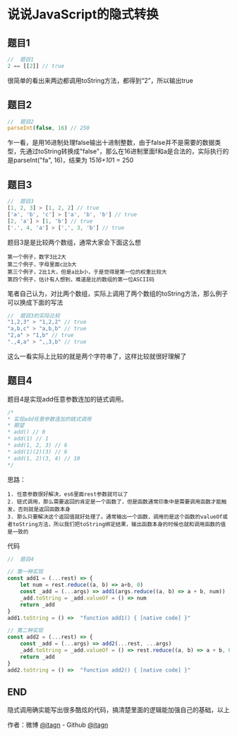 # 说说JavaScript的隐式转换
## 题目1
```javascript
//  题目1  
2 == [[2]] // true
```
很简单的看出来两边都调用toString方法，都得到“2”，所以输出true

## 题目2
```javascript
//  题目2  
parseInt(false, 16) // 250
```
乍一看，是用16进制处理false输出十进制整数，由于false并不是需要的数据类型，先通过toString转换成"false"，那么在16进制里面f和a是合法的，实际执行的是parseInt("fa", 16)，结果为 15*16+10*1 = 250

## 题目3
```javascript
//  题目3  
[1, 2, 3] > [1, 2, 2] // true
['a', 'b', 'c'] > ['a', 'b', 'b'] // true
[2, 'a'] > [1, 'b'] // true
['.', 4, 'a'] > [',', 3, 'b'] // true
```
题目3是是比较两个数组，通常大家会下面这么想

    第一个例子，数字3比2大
    第二个例子，字母里面c比b大
    第三个例子，2比1大，但是a比b小，于是觉得是第一位的权重比较大
    第四个例子，估计有人想到，难道是比的数组的第一位ASCII码

笔者自己认为，对比两个数组，实际上调用了两个数组的toString方法，那么例子可以换成下面的写法  
```javascript
//  题目3的实际比较
"1,2,3" > "1,2,2" // true
"a,b,c" > "a,b,b" // true
"2,a" > "1,b" // true
".,4,a" > ",,3,b" // true
```
这么一看实际上比较的就是两个字符串了，这样比较就很好理解了

## 题目4
题目4是实现add任意参数连加的链式调用。
```javascript
/*
* 实现add任意参数连加的链式调用
* 期望
* add() // 0
* add(1) // 1
* add(1, 2, 3) // 6
* add(1)(2)(3) // 6
* add(1, 2)(3, 4) // 10
*/
```
思路：  

    1. 任意参数很好解决，es6里面rest参数就可以了  
    2. 链式调用，那么需要返回的肯定是一个函数了，但是函数通常印象中是需要调用函数才能触发，否则就是返回函数本身
    3. 那么只要解决这个返回值就好处理了。通常输出一个函数，调用的是这个函数的valueOf或者toString方法，所以我们把toString绑定结果，输出函数本身的时候也就和调用函数的值是一致的
    

代码  
```javascript
//  题目4

// 第一种实现
const add1 = (...rest) => {
    let num = rest.reduce((a, b) => a+b, 0)
    const _add = (...args) => add1(args.reduce((a, b) => a + b, num))
    _add.toString = _add.valueOf = () => num
    return _add
}
add1.toString = () =>  "function add1() { [native code] }"

// 第二种实现
const add2 = (...rest) => {
    const _add = (...args) => add2(...rest, ...args)
    _add.toString = _add.valueOf = () => rest.reduce((a, b) => a + b, 0)
    return _add
}
add2.toString = () =>  "function add2() { [native code] }"
```

## END
隐式调用确实能写出很多酷炫的代码，搞清楚里面的逻辑能加强自己的基础，以上


作者：微博 [@itagn][1] - Github [@itagn][2]

[1]: https://weibo.com/p/1005053782707172
[2]: https://github.com/itagn






